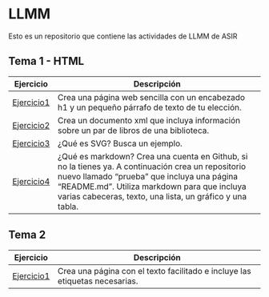 # LLMM

Esto es un repositorio que contiene las actividades de LLMM de ASIR

## Tema 1 - HTML
Ejercicio | Descripción
----------|------------
[Ejercicio1](/tema1/ejercicio1.html) | Crea una página web sencilla con un encabezado h1 y un pequeño párrafo de texto de tu elección.
[Ejercicio2](tema1/ejercicio2.xml) | Crea un documento xml que incluya información sobre un par de libros de una biblioteca.
[Ejercicio3](/tema1/ejercicio3.html) | ¿Qué es SVG? Busca un ejemplo.
[Ejercicio4](/tema1/ejercicio4.html) | ¿Qué es markdown? Crea una cuenta en Github, si no la tienes ya. A continuación crea un repositorio nuevo llamado “prueba” que incluya una página “README.md”. Utiliza markdown para que incluya varias cabeceras, texto, una lista, un gráfico y una tabla.
## Tema 2
Ejercicio | Descripción
----------|------------
[Ejercicio1](/tema2/ejercicio1.html) | Crea una página con el texto facilitado e incluye las etiquetas necesarias.
